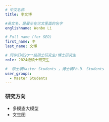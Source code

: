 ```yaml
---
# 中文名称
title: 李文博

#英文名，是展示在论文里面的名字
englishname: Wenbo Li

# Full name (for SEO)
first_name: 李
last_name: 文博

# 同学们填20**级硕士研究生/博士研究生
role: 2024级硕士研究生

#  硕士填Master Students ，博士填Ph.D. Students
user_groups:
  - Master Students
---
```

### 研究方向
* 多模态大模型
* 文生图
